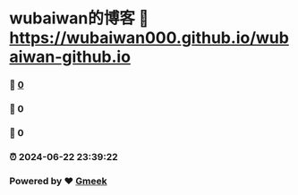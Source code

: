 # wubaiwan的博客 :link: https://wubaiwan000.github.io/wubaiwan-github.io 
### :page_facing_up: [0](https://wubaiwan000.github.io/wubaiwan-github.io/tag.html) 
### :speech_balloon: 0 
### :hibiscus: 0 
### :alarm_clock: 2024-06-22 23:39:22 
### Powered by :heart: [Gmeek](https://github.com/Meekdai/Gmeek)
